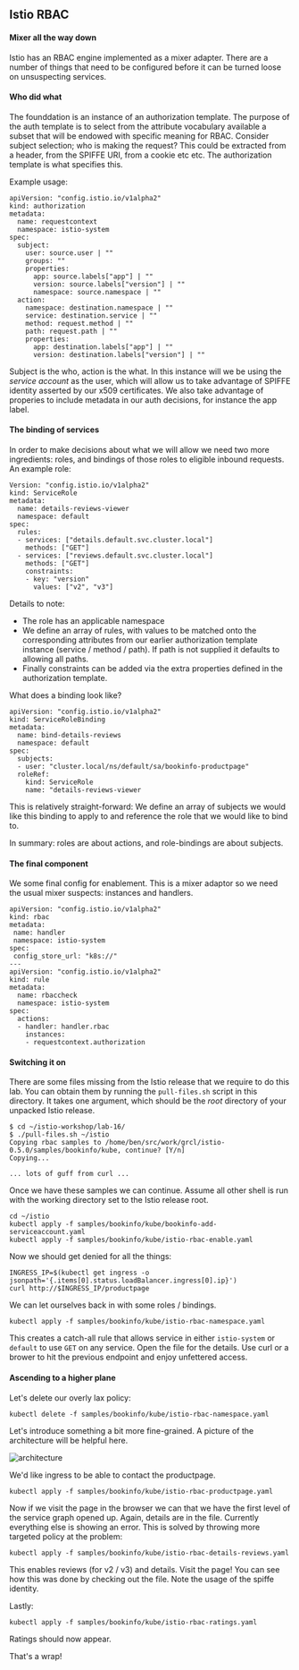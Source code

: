 ## Istio RBAC

#### Mixer all the way down

Istio has an RBAC engine implemented as a mixer adapter. There are a number of things that need to be configured before it can be turned loose on unsuspecting services.

#### Who did what

The founddation is an instance of an authorization template. The purpose of the auth template is to select from the attribute vocabulary available a subset that will be endowed with specific meaning for RBAC. Consider subject selection; who is making the request? This could be extracted from a header, from the SPIFFE URI, from a cookie etc etc. The authorization template is what specifies this.

Example usage:

```
apiVersion: "config.istio.io/v1alpha2"
kind: authorization
metadata:
  name: requestcontext
  namespace: istio-system
spec:
  subject:
    user: source.user | ""
    groups: ""
    properties:
      app: source.labels["app"] | ""
      version: source.labels["version"] | ""
      namespace: source.namespace | ""
  action:
    namespace: destination.namespace | ""
    service: destination.service | ""
    method: request.method | ""
    path: request.path | ""
    properties:
      app: destination.labels["app"] | ""
      version: destination.labels["version"] | ""
```

Subject is the who, action is the what. In this instance will we be using the _service account_ as the user, which will allow us to take advantage of SPIFFE identity asserted by our x509 certificates. We also take advantage of properies to include metadata in our auth decisions, for instance the app label.

#### The binding of services

In order to make decisions about what we will allow we need two more ingredients: roles, and bindings of those roles to eligible inbound requests. An example role:

```
Version: "config.istio.io/v1alpha2"
kind: ServiceRole
metadata:
  name: details-reviews-viewer
  namespace: default
spec:
  rules:
  - services: ["details.default.svc.cluster.local"]
    methods: ["GET"]
  - services: ["reviews.default.svc.cluster.local"]
    methods: ["GET"]
    constraints:
    - key: "version"
      values: ["v2", "v3"]
```

Details to note:
- The role has an applicable namespace
- We define an array of rules, with values to be matched onto the corresponding attributes from our earlier authorization template instance (service / method / path). If path is not supplied it defaults to allowing all paths.
- Finally constraints can be added via the extra properties defined in the authorization template.

What does a binding look like?

```
apiVersion: "config.istio.io/v1alpha2"
kind: ServiceRoleBinding
metadata:
  name: bind-details-reviews
  namespace: default
spec:
  subjects:
  - user: "cluster.local/ns/default/sa/bookinfo-productpage"
  roleRef:
    kind: ServiceRole
    name: "details-reviews-viewer
```

This is relatively straight-forward: We define an array of subjects we would like this binding to apply to and reference the role that we would like to bind to.

In summary: roles are about actions, and role-bindings are about subjects.

#### The final component

We some final config for enablement. This is a mixer adaptor so we need the usual mixer suspects: instances and handlers. 

```
apiVersion: "config.istio.io/v1alpha2"
kind: rbac
metadata:
 name: handler
 namespace: istio-system
spec:
 config_store_url: "k8s://"
---
apiVersion: "config.istio.io/v1alpha2"
kind: rule
metadata:
  name: rbaccheck
  namespace: istio-system
spec:
  actions:
  - handler: handler.rbac
    instances:
    - requestcontext.authorization
```

#### Switching it on

There are some files missing from the Istio release that we require to do this lab. You can obtain them by running the `pull-files.sh` script in this directory. It takes one argument, which should be the _root_ directory of your unpacked Istio release.

```
$ cd ~/istio-workshop/lab-16/
$ ./pull-files.sh ~/istio
Copying rbac samples to /home/ben/src/work/grcl/istio-0.5.0/samples/bookinfo/kube, continue? [Y/n] 
Copying...

... lots of guff from curl ...

```

Once we have these samples we can continue. Assume all other shell is run with the working directory set to the Istio release root.

```
cd ~/istio
kubectl apply -f samples/bookinfo/kube/bookinfo-add-serviceaccount.yaml
kubectl apply -f samples/bookinfo/kube/istio-rbac-enable.yaml
```

Now we should get denied for all the things:

```
INGRESS_IP=$(kubectl get ingress -o jsonpath='{.items[0].status.loadBalancer.ingress[0].ip}')
curl http://$INGRESS_IP/productpage
```

We can let ourselves back in with some roles / bindings.

```
kubectl apply -f samples/bookinfo/kube/istio-rbac-namespace.yaml
```

This creates a catch-all rule that allows service in either `istio-system` or `default` to use `GET` on any service. Open the file for the details. Use curl or a brower to hit the previous endpoint and enjoy unfettered access.

#### Ascending to a higher plane

Let's delete our overly lax policy:

```
kubectl delete -f samples/bookinfo/kube/istio-rbac-namespace.yaml
```

Let's introduce something a bit more fine-grained. A picture of the architecture will be helpful here.

![architecture](https://istio.io/docs/guides/img/bookinfo/withistio.svg)

We'd like ingress to be able to contact the productpage.

```
kubectl apply -f samples/bookinfo/kube/istio-rbac-productpage.yaml
```

Now if we visit the page in the browser we can that we have the first level of the service graph opened up. Again, details are in the file. Currently everything else is showing an error. This is solved by throwing more targeted policy at the problem:

```
kubectl apply -f samples/bookinfo/kube/istio-rbac-details-reviews.yaml
```

This enables reviews (for v2 / v3) and details. Visit the page! You can see how this was done by checking out the file. Note the usage of the spiffe identity.

Lastly:

```
kubectl apply -f samples/bookinfo/kube/istio-rbac-ratings.yaml
```

Ratings should now appear.

That's a wrap!
